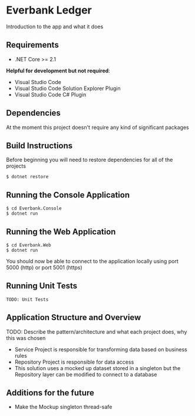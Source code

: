 # Everbank Ledger
Introduction to the app and what it does

## Requirements
* .NET Core >= 2.1

**Helpful for development but not required**:
* Visual Studio Code
* Visual Studio Code Solution Explorer Plugin
* Visual Studio Code C# Plugin

## Dependencies
At the moment this project doesn't require any kind of significant packages

## Build Instructions
Before beginning you will need to restore dependencies for all of the projects
```
$ dotnet restore
```

## Running the Console Application
```
$ cd Everbank.Console
$ dotnet run
```

## Running the Web Application
```
$ cd Everbank.Web
$ dotnet run
```
You should now be able to connect to the application locally using port 5000 (http) or port 5001 (https)

## Running Unit Tests
```
TODO: Unit Tests
```

## Application Structure and Overview
TODO: Describe the pattern/architecture and what each project does, why this was chosen
* Service Project is responsible for transforming data based on business rules
* Repository Project is responsible for data access
* This solution uses a mocked up dataset stored in a singleton but the Repository layer can be modified to connect to a database

## Additions for the future
* Make the Mockup singleton thread-safe